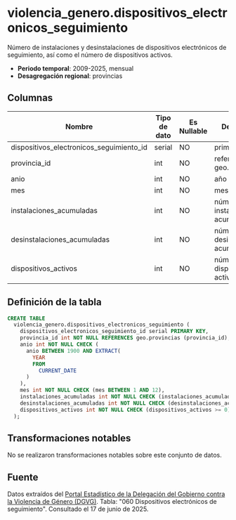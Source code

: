 # violencia_genero.dispositivos_electronicos_seguimiento

Número de instalaciones y desinstalaciones de dispositivos electrónicos de seguimiento, así como el número de dispositivos activos.

- **Periodo temporal**: 2009-2025, mensual
- **Desagregación regional**: provincias

## Columnas

| Nombre | Tipo de dato | Es Nullable | Descripción |
| --- | --- | --- | --- |
| dispositivos_electronicos_seguimiento_id | serial | NO | primary key |
| provincia_id | int | NO | referencia a geo.provincias |
| anio | int | NO | año |
| mes | int | NO | mes |
| instalaciones_acumuladas | int | NO | número de instalaciones acumuladas |
| desinstalaciones_acumuladas | int | NO | número de desinstalaciones acumuladas |
| dispositivos_activos | int | NO | número de dispositivos activos |

## Definición de la tabla

```sql
CREATE TABLE
  violencia_genero.dispositivos_electronicos_seguimiento (
    dispositivos_electronicos_seguimiento_id serial PRIMARY KEY,
    provincia_id int NOT NULL REFERENCES geo.provincias (provincia_id),
    anio int NOT NULL CHECK (
      anio BETWEEN 1900 AND EXTRACT(
        YEAR
        FROM
          CURRENT_DATE
      )
    ),
    mes int NOT NULL CHECK (mes BETWEEN 1 AND 12),
    instalaciones_acumuladas int NOT NULL CHECK (instalaciones_acumuladas >= 0),
    desinstalaciones_acumuladas int NOT NULL CHECK (desinstalaciones_acumuladas >= 0),
    dispositivos_activos int NOT NULL CHECK (dispositivos_activos >= 0)
  );
```

## Transformaciones notables
No se realizaron transformaciones notables sobre este conjunto de datos.

## Fuente
Datos extraídos del <a href="https://estadisticasviolenciagenero.igualdad.gob.es/" target="_blank">Portal Estadístico de la Delegación del Gobierno contra la Violencia de Género (DGVG)</a>. Tabla: "060 Dispositivos electrónicos de seguimiento".
Consultado el 17 de junio de 2025.
